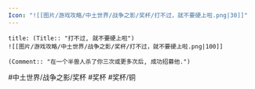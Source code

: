 ```yaml
---
Icon: "![[图片/游戏攻略/中土世界/战争之影/奖杯/打不过，就不要硬上啦.png|30]]"
---
```

```ad-common-bronze-trophy
title: (Title:: "打不过, 就不要硬上啦")
![[图片/游戏攻略/中土世界/战争之影/奖杯/打不过，就不要硬上啦.png|100]]

(Comment:: "在一个半兽人杀了你三次或更多次后, 成功招募他.")
```

#中土世界/战争之影/奖杯 #奖杯 #奖杯/铜

